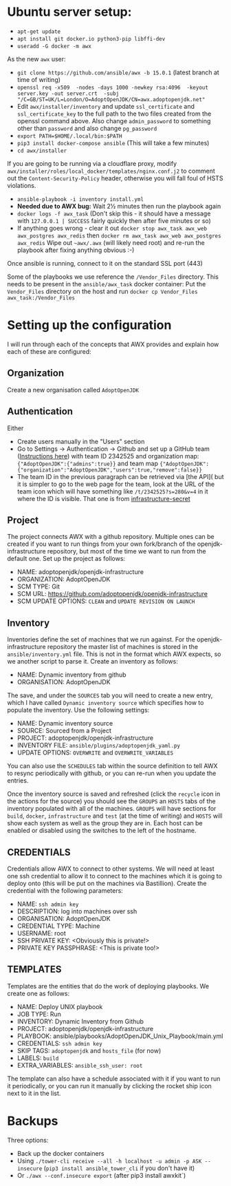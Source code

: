 # Ubuntu server setup:

- `apt-get update`
- `apt install git docker.io python3-pip libffi-dev`
- `useradd -G docker -m awx`

As the new `awx` user:

- `git clone https://github.com/ansible/awx -b 15.0.1` (latest branch at time of writing)
- `openssl req -x509  -nodes -days 1000 -newkey rsa:4096  -keyout server.key -out server.crt  -subj "/C=GB/ST=UK/L=London/O=AdoptOpenJDK/CN=awx.adoptopenjdk.net"`
- Edit `awx/installer/inventory` and update `ssl_certificate` and `ssl_certificate_key` to the full path to the two files created from the openssl command above. Also change `admin_password` to something other than `password` and also change `pg_password`
- `export PATH=$HOME/.local/bin:$PATH`
- `pip3 install docker-compose ansible` (This will take a few minutes)
- `cd awx/installer`

If you are going to be running via a cloudflare proxy, modify `awx/installer/roles/local_docker/templates/nginx.conf.j2` to comment out the `Content-Security-Policy` header, otherwise you will fall foul of HSTS violations.

- `ansible-playbook -i inventory install.yml`
- **Needed due to AWX bug:** Wait 2½ minutes then run the playbook again
- `docker logs -f awx_task` (Don't skip this - it should have a message with `127.0.0.1 | SUCCESS` fairly quickly then after five minutes or so)
- If anything goes wrong - clear it out `docker stop awx_task awx_web awx_postgres awx_redis` then `docker rm awx_task awx_web awx_postgres awx_redis` Wipe out `~awx/.awx` (will likely need root) and re-run the playbook after fixing anything obvious :-)

Once ansible is running, connect to it on the standard SSL port (443)

Some of the playbooks we use reference the `/Vendor_Files` directory. This needs to be present in the `ansible/awx_task` docker container: Put the `Vendor_Files` directory on the host and run `docker cp Vendor_Files awx_task:/Vendor_Files`

# Setting up the configuration

I will run through each of the concepts that AWX provides and explain how each of these are configured:

## Organization

Create a new organisation called `AdoptOpenJDK`

## Authentication

Either
- Create users manually in the "Users" section
- Go to Settings -> Authentication -> Github and set up a GitHub team ([Instructions here](https://docs.ansible.com/ansible-tower/latest/html/administration/social_auth.html#github-oauth2-settings)) with team ID 2342525 and organization map: `{"AdoptOpenJDK":{"admins":true}}` and team map `{"AdoptOpenJDK":{"organization":"AdoptOpenJDK","users":true,"remove":false}}`
- The team ID in the previous paragraph can be retrieved via [the API]( but it is simpler to go to the web page for the team, look at the URL of the team icon which will have something like `/t/2342525?s=280&v=4` in it where the ID is visible. That one is from [infrastructure-secret](https://github.com/orgs/AdoptOpenJDK/teams/infrastructure-secret/members)

## Project

The project connects AWX with a github repository. Multiple ones can be created if you want to run things from your own fork/branch of the openjdk-infrastructure repository, but most of the time we want to run from the default one. Set up the project as follows:
- NAME: adoptopenjdk/openjdk-infrastructure
- ORGANIZATION: AdoptOpenJDK
- SCM TYPE: Git
- SCM URL: https://github.com/adoptopenjdk/openjdk-infrastructure
- SCM UPDATE OPTIONS: `CLEAN` and `UPDATE REVISION ON LAUNCH`

## Inventory

Inventories define the set of machines that we run against. For the openjdk-infrastructure repository the master list of machines is stored in the `ansible/inventory.yml` file. This is not in the format which AWX expects, so we another script to parse it. Create an inventory as follows:

- NAME: Dynamic inventory from github
- ORGANISATION: AdoptOpenJDK

The save, and under the `SOURCES` tab you will need to create a new entry, which I have called `Dynamic inventory source` which specifies how to populate the inventory. Use the following settings:

- NAME: Dynamic inventory source
- SOURCE: Sourced from a Project
- PROJECT: adoptopenjdk/openjdk-infrastructure
- INVENTORY FILE: `ansible/plugins/adoptopenjdk_yaml.py`
- UPDATE OPTIONS: `OVERWRITE` and `OVERWRITE_VARIABLES`

You can also use the `SCHEDULES` tab within the source definition to tell AWX to resync periodically with github, or you can re-run when you update the entries.

Once the inventory source is saved and refreshed (click the `recycle` icon in the actions for the source) you should see the `GROUPS` an `HOSTS` tabs of the inventory populated with all of the machines. `GROUPS` will have sections for `build`, `docker`, `infrastructure` and `test` (at the time of writing) and `HOSTS` will show each system as well as the group they are in. Each host can be enabled or disabled using the switches to the left of the hostname.

## CREDENTIALS

Credentials allow AWX to connect to other systems. We will need at least one ssh credential to allow it to connect to the machines which it is going to deploy onto (this will be put on the machines via Bastillion). Create the credential with the following parameters:

- NAME: `ssh admin key`
- DESCRIPTION: log into machines over ssh
- ORGANISATION: AdoptOpenJDK
- CREDENTIAL TYPE: Machine
- USERNAME: root
- SSH PRIVATE KEY: <Obviously this is private!>
- PRIVATE KEY PASSPHRASE: <This is private too!>

## TEMPLATES

Templates are the entities that do the work of deploying playbooks. We create one as follows:

- NAME: Deploy UNIX playbook
- JOB TYPE: Run
- INVENTORY: Dynamic Inventory from Github
- PROJECT: adoptopenjdk/openjdk-infrastructure
- PLAYBOOK: ansible/playbooks/AdoptOpenJDK_Unix_Playbook/main.yml
- CREDENTIALS: `ssh admin key`
- SKIP TAGS: `adoptopenjdk` and `hosts_file` (for now)
- LABELS: `build`
- EXTRA_VARIABLES: `ansible_ssh_user: root`

The template can also have a schedule associated with it if you want to run it periodically, or you can run it manually by clicking the rocket ship icon next to it in the list.

# Backups

Three options:
- Back up the docker containers
- Using `./tower-cli receive --all -h localhost -u admin -p ASK --insecure` (`pip3 install ansible_tower_cli` if you don't have it)
- Or `./awx --conf.insecure export` (after pip3 install awxkit`)
